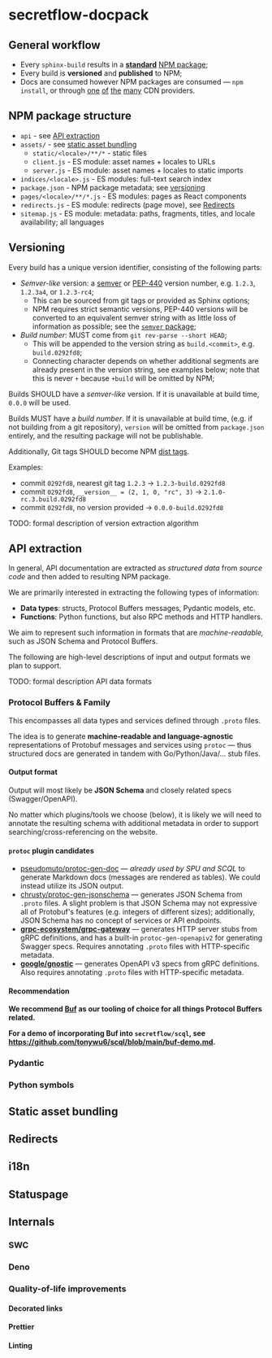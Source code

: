 # secretflow-docpack

## General workflow

- Every `sphinx-build` results in a [**standard**][npm-package-json] [NPM package](#npm-package-structure);
- Every build is **versioned** and **published** to NPM;
- Docs are consumed however NPM packages are consumed — `npm install`, or through [one][jsdelivr] [of][esm-sh] [the][unpkg] [many][cdnjs] CDN providers.

[npm-package-json]: https://docs.npmjs.com/cli/v10/configuring-npm/package-json
[jsdelivr]: https://jsdelivr.com/
[esm-sh]: https://esm.sh/
[unpkg]: https://unpkg.com/
[cdnjs]: https://cdnjs.com/

## NPM package structure

- `api` - see [API extraction](#api-extraction)
- `assets/` - see [static asset bundling](#static-asset-bundling)
  - `static/<locale>/**/*` - static files
  - `client.js` - ES module: asset names + locales to URLs
  - `server.js` - ES module: asset names + locales to static imports
- `indices/<locale>.js` - ES modules: full-text search index
- `package.json` - NPM package metadata; see [versioning](#versioning)
- `pages/<locale>/**/*.js` - ES modules: pages as React components
- `redirects.js` - ES module: redirects (page move), see [Redirects](#redirects)
- `sitemap.js` - ES module: metadata: paths, fragments, titles, and locale availability; all languages

## Versioning

Every build has a unique version identifier, consisting of the following parts:

- _Semver-like_ version: a [semver] or [PEP-440] version number, e.g. `1.2.3`, `1.2.3a4`, or `1.2.3-rc4`;
  - This can be sourced from git tags or provided as Sphinx options;
  - NPM requires strict semantic versions, PEP-440 versions will be converted to an equivalent semver string with as little loss of information as possible; see the [`semver` package][node-semver];
- _Build number_: MUST come from `git rev-parse --short HEAD`;
  - This will be appended to the version string as `build.<commit>`, e.g. `build.0292fd8`;
  - Connecting character depends on whether additional segments are already present in the version string, see examples below; note that this is never `+` because `+build` will be omitted by NPM;

Builds SHOULD have a _semver-like_ version. If it is unavailable at build time, `0.0.0` will be used.

Builds MUST have a _build number_. If it is unavailable at build time, (e.g. if not building from a git repository), `version` will be omitted from `package.json` entirely, and the resulting package will not be publishable.

Additionally, Git tags SHOULD become NPM [dist tags][dist-tags].

Examples:

- commit `0292fd8`, nearest git tag `1.2.3` → `1.2.3-build.0292fd8`
- commit `0292fd8`, `__version__ = (2, 1, 0, "rc", 3)` → `2.1.0-rc.3.build.0292fd8`
- commit `0292fd8`, no version provided → `0.0.0-build.0292fd8`

[semver]: https://semver.org/
[PEP-440]: https://www.python.org/dev/peps/pep-0440/
[node-semver]: https://www.npmjs.com/package/semver
[dist-tags]: https://docs.npmjs.com/cli/v10/commands/npm-dist-tag

TODO: formal description of version extraction algorithm

## API extraction

In general, API documentation are extracted as _structured data_ from _source code_ and then added to resulting NPM package.

We are primarily interested in extracting the following types of information:

- **Data types**: structs, Protocol Buffers messages, Pydantic models, etc.
- **Functions**: Python functions, but also RPC methods and HTTP handlers.

We aim to represent such information in formats that are _machine-readable,_ such as JSON Schema and Protocol Buffers.

The following are high-level descriptions of input and output formats we plan to support.

TODO: formal description API data formats

### Protocol Buffers & Family

This encompasses all data types and services defined through `.proto` files.

The idea is to generate **machine-readable and language-agnostic** representations of Protobuf messages and services using `protoc` — thus structured docs are generated in tandem with Go/Python/Java/... stub files.

#### Output format

Output will most likely be **JSON Schema** and closely related specs (Swagger/OpenAPI).

No matter which plugins/tools we choose (below), it is likely we will need to annotate the resulting schema with additional metadata in order to support searching/cross-referencing on the website.

#### `protoc` plugin candidates

- [pseudomuto/protoc-gen-doc] — _already used by SPU and SCQL_ to generate Markdown docs (messages are rendered as tables). We could instead utilize its JSON output.
- [chrusty/protoc-gen-jsonschema] — generates JSON Schema from `.proto` files. A slight problem is that JSON Schema may not expressive all of Protobuf's features (e.g. integers of different sizes); additionally, JSON Schema has no concept of services or API endpoints.
- **[grpc-ecosystem/grpc-gateway]** — generates HTTP server stubs from gRPC definitions, and has a built-in `protoc-gen-openapiv2` for generating Swagger specs. Requires annotating `.proto` files with HTTP-specific metadata.
- **[google/gnostic]** — generates OpenAPI v3 specs from gRPC definitions. Also requires annotating `.proto` files with HTTP-specific metadata.

[pseudomuto/protoc-gen-doc]: https://github.com/pseudomuto/protoc-gen-doc
[chrusty/protoc-gen-jsonschema]: https://github.com/chrusty/protoc-gen-jsonschema
[grpc-ecosystem/grpc-gateway]: https://github.com/grpc-ecosystem/grpc-gateway
[google/gnostic]: https://github.com/google/gnostic

#### Recommendation

**We recommend [Buf][buf-build] as our tooling of choice for all things Protocol Buffers related.**

**For a demo of incorporating Buf into `secretflow/scql`, see <https://github.com/tonywu6/scql/blob/main/buf-demo.md>.**

[buf-build]: https://buf.build/

### Pydantic

### Python symbols

## Static asset bundling

## Redirects

## i18n

[lingui]: https://lingui.dev/

## Statuspage

## Internals

### SWC

### Deno

### Quality-of-life improvements

#### Decorated links

#### Prettier

#### Linting
